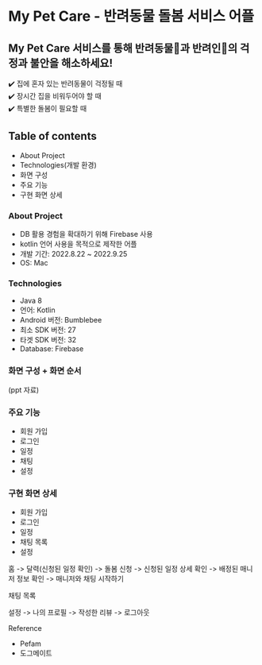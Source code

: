 # My Pet Care - 반려동물 돌봄 서비스 어플
## My Pet Care 서비스를 통해 반려동물🐶과 반려인🙂의 걱정과 불안을 해소하세요!</br>
✔️ 집에 혼자 있는 반려동물이 걱정될 때</br>
✔️ 장시간 집을 비워두어야 할 때</br>
✔️ 특별한 돌봄이 필요할 때

## Table of contents
* About Project
* Technologies(개발 환경)
* 화면 구성
* 주요 기능
* 구현 화면 상세

### About Project
* DB 활용 경험을 확대하기 위해 Firebase 사용
* kotlin 언어 사용을 목적으로 제작한 어플
* 개발 기간: 2022.8.22 ~ 2022.9.25
* OS: Mac

### Technologies
* Java 8
* 언어: Kotlin
* Android 버전: Bumblebee
* 최소 SDK 버전: 27
* 타겟 SDK 버전: 32
* Database: Firebase

### 화면 구성 + 화면 순서
(ppt 자료)

### 주요 기능
* 회원 가입
* 로그인
* 일정
* 채팅
* 설정

### 구현 화면 상세
* 회원 가입
* 로그인
* 일정
* 채팅 목록
* 설정

홈
-> 달력(신청된 일정 확인)
-> 돌봄 신청
-> 신청된 일정 상세 확인
-> 배정된 매니저 정보 확인
-> 매니저와 채팅 시작하기

채팅 목록

설정
-> 나의 프로필
-> 작성한 리뷰
-> 로그아웃

Reference
* Pefam
* 도그메이트
